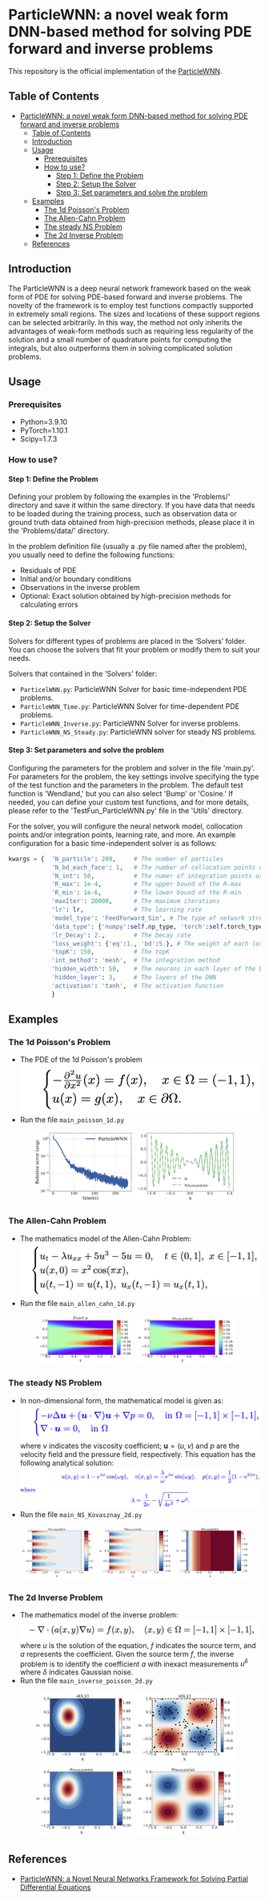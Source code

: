 # ParticleWNN: a novel weak form DNN-based method for solving PDE forward and inverse problems

This repository is the official implementation of the [ParticleWNN](https://arxiv.org/abs/2305.12433).

## Table of Contents

- [ParticleWNN: a novel weak form DNN-based method for solving PDE forward and inverse problems](#particlewnn-a-novel-weak-form-dnn-based-method-for-solving-pde-forward-and-inverse-problems)
  - [Table of Contents](#table-of-contents)
  - [Introduction](#introduction)
  - [Usage](#usage)
    - [Prerequisites](#prerequisites)
    - [How to use?](#how-to-use)
      - [Step 1: Define the Problem](#step-1-define-the-problem)
      - [Step 2: Setup the Solver](#step-2-setup-the-solver)
      - [Step 3: Set parameters and solve the problem](#step-3-set-parameters-and-solve-the-problem)
  - [Examples](#examples)
    - [The 1d Poisson's Problem](#the-1d-poissons-problem)
    - [The Allen-Cahn Problem](#the-allen-cahn-problem)
    - [The steady NS Problem](#the-steady-ns-problem)
    - [The 2d Inverse Problem](#the-2d-inverse-problem)
  - [References](#references)

## Introduction

The ParticleWNN is a deep neural network framework based on the weak form of PDE for solving PDE-based forward and inverse problems. The novelty of the framework is to employ test functions compactly supported in extremely small regions. The sizes and locations of these support regions can be selected arbitrarily. In this way, the method not only inherits the advantages of weak-form methods such as requiring less regularity of the solution and a small number of quadrature points for computing the integrals, but also outperforms them in solving complicated solution problems.

## Usage

### Prerequisites

- Python=3.9.10
- PyTorch=1.10.1
- Scipy=1.7.3

### How to use?

#### Step 1: Define the Problem

Defining your problem by following the examples in the 'Problems/' directory and save it within the same directory. If you have data that needs to be loaded during the training process, such as observation data or ground truth data obtained from high-precision methods, please place it in the 'Problems/data/' directory.

In the problem definition file (usually a .py file named after the problem), you usually need to define the following functions:

- Residuals of PDE
- Initial and/or boundary conditions
- Observations in the inverse problem
- Optional: Exact solution obtained by high-precision methods for calculating errors

#### Step 2: Setup the Solver

Solvers for different types of problems are placed in the ‘Solvers’ folder. You can choose the solvers that fit your problem or modify them to suit your needs.

Solvers that contained in the 'Solvers' folder:

- ```ParticelWNN.py```: ParticleWNN Solver for basic time-independent PDE problems.  
- ```ParticleWNN_Time.py```: ParticleWNN Solver for time-dependent PDE problems.
- ```ParticleWNN_Inverse.py```: ParticleWNN Solver for inverse problems.
- ```ParticleWNN_NS_Steady.py```: ParticleWNN solver for steady NS problems.

#### Step 3: Set parameters and solve the problem

Configuring the parameters for the problem and solver in the file 'main.py'. For parameters for the problem, the key settings involve specifying the type of the test function and the parameters in the problem. The default test function is 'Wendland,' but you can also select 'Bump' or 'Cosine.' If needed, you can define your custom test functions, and for more details, please refer to the 'TestFun_ParticleWNN.py' file in the 'Utils' directory.

For the solver, you will configure the neural network model, collocation points and/or integration points, learning rate, and more. An example configuration for a basic time-independent solver is as follows:

```python
kwargs = {  'N_particle': 200,     # The number of particles
            'N_bd_each_face': 1,   # The number of collocation points on the boundary (each face).
            'N_int': 50,           # The numer of integration points or meshsize (if the integration method is 'mesh')
            'R_max': 1e-4,         # The upper bound of the R-max
            'R_min': 1e-6,         # The lower bound of the R-min
            'maxIter': 20000,      # The maximum iterations
            'lr': lr,              # The learning rate
            'model_type': 'FeedForward_Sin', # The type of network structure
            'data_type': {'numpy':self.np_type, 'torch':self.torch_type},  
            'lr_Decay': 2.,        # The Decay rate 
            'loss_weight': {'eq':1., 'bd':5.}, # The weight of each loss 
            'topK': 150,           # The topK
            'int_method': 'mesh',  # The integration method
            'hidden_width': 50,    # The neurons in each layer of the DNN
            'hidden_layer': 3,     # The layers of the DNN
            'activation': 'tanh',  # The activation function
            }
```

## Examples

### The 1d Poisson's Problem

- The PDE of the 1d Poisson's problem ![poisson1d](./figures/poisson1d.png)
- Run the file ```main_poisson_1d.py```

<center> 
<img src=./figures/poisson1d_15pi_l2.png width=200/> <img src=./figures/poisson1d_15pi_u.png width=200/>
 </center>

### The Allen-Cahn Problem

- The mathematics model of the Allen-Cahn Problem: ![allen_cahn](./figures/allen_cahn_1d.png)
- Run the file ```main_allen_cahn_1d.py```

<center> 
<img src=./figures/allen_cahn_u.png width=200/> <img src=./figures/allen_cahn_pred_ParticleWNN.png width=200/>
</center>

### The steady NS Problem

- In non-dimensional form, the mathematical model is given as:
    ![NS_steady](./figures/NS_steady_2d.png)
    where $\nu$ indicates the viscosity coefficient; $\bm{u}=(u,v)$ and $p$ are the velocity field and the pressure field, respectively. This equation has the following analytical solution: ![NS_steady_sol](./figures/NS_steady_2d_sol.png)
- Run the file ```main_NS_Kovasznay_2d.py```

<center>
<img src=./figures/NS_steady_u_ParticleWNN.png width=150/> <img src=./figures/NS_steady_v_ParticleWNN.png width=150/> <img src=./figures/NS_steady_p_ParticleWNN.png width=150/>
</center>

### The 2d Inverse Problem

- The mathematics model of the inverse problem:![inverse](./figures/inverse_poisson2d.png)
    where $u$ is the solution of the equation, $f$ indicates the source term, and $a$ represents the coefficient. Given the source term $f$, the inverse problem is to identify the coefficient $a$ with inexact measurements $u^{\delta}$
where $\delta$ indicates Gaussian noise.
- Run the file ```main_inverse_poisson_2d.py```
  
<center>
<img src=./figures/inverse_a.png width=200/> <img src=./figures/inverse_u.png width=200/> <img src=./figures/inverse_001_k_ParticleWNN.png width=200/> <img src=./figures/inverse_001_u_ParticleWNN.png width=200/>
</center>

## References

- [ParticleWNN: a Novel Neural Networks Framework for Solving Partial Differential Equations](https://arxiv.org/abs/2305.12433)
